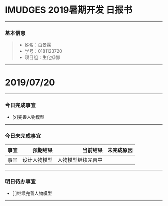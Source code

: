 # IMUDGES 2019暑期开发 日报书
-------


### 基本信息
> * 姓名：白景霖
> * 学号：0181123720
> * 项目组：生化抵御


-------


# 2019/07/20

-------

### 今日完成事宜
- [x]完善人物模型


-----
### 今日未完成事宜


| 事宜     |预期结果| 当前结果  | 未完成原因   | 
| --------   | -----:  | -----:  | :----:  |
|事宜|设计人物模型|人物模型继续完善中|  |



------



### 明日待办事宜
- [ ]继续完善人物模型


-------
